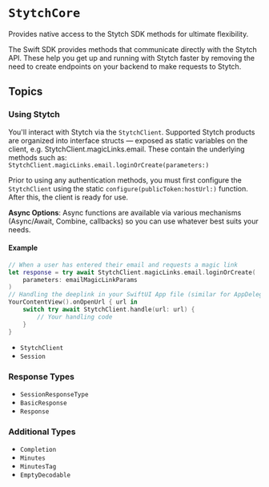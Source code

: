 #  ``StytchCore``

Provides native access to the Stytch SDK methods for ultimate flexibility.

The Swift SDK provides methods that communicate directly with the Stytch API. These help you get up and running with Stytch faster by removing the need to create endpoints on your backend to make requests to Stytch.

## Topics

### Using Stytch

 You'll interact with Stytch via the ``StytchClient``. Supported Stytch products are organized into interface structs — exposed as static variables on the client, e.g. StytchClient.magicLinks.email. These contain the underlying methods such as: `StytchClient.magicLinks.email.loginOrCreate(parameters:)`
 
 Prior to using any authentication methods, you must first configure the ``StytchClient`` using the static `configure(publicToken:hostUrl:)` function. After this, the client is ready for use.
 
 **Async Options**: Async functions are available via various
 mechanisms (Async/Await, Combine, callbacks) so you can use whatever best suits your needs.
 
 #### Example
 
``` swift
// When a user has entered their email and requests a magic link
let response = try await StytchClient.magicLinks.email.loginOrCreate(
    parameters: emailMagicLinkParams
)
// Handling the deeplink in your SwiftUI App file (similar for AppDelegate)
YourContentView().onOpenUrl { url in
    switch try await StytchClient.handle(url: url) {
        // Your handling code
    }
}
```

- ``StytchClient``
- ``Session``

### Response Types

- ``SessionResponseType``
- ``BasicResponse``
- ``Response``

### Additional Types

- ``Completion``
- ``Minutes``
- ``MinutesTag``
- ``EmptyDecodable``
